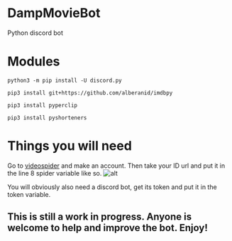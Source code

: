 # DampMovieBot
Python discord bot



# Modules
  ```python3 -m pip install -U discord.py```
  
  ```pip3 install git+https://github.com/alberanid/imdbpy```
  
  ```pip3 install pyperclip```
  
  ```pip3 install pyshorteners```
  
 # Things you will need
Go to [videospider](https://videospider.in/) and make an account. Then take your ID url and put it in the line 8 spider variable like so. ![alt](https://i.imgur.com/eMMP3Wk.png)

You will obviously also need a discord bot, get its token and put it in the token variable.
  
  ## This is still a work in progress. Anyone is welcome to help and improve the bot. Enjoy!
